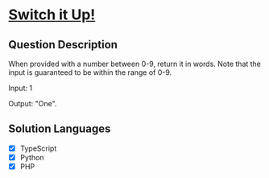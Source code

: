 # [Switch it Up!](https://www.codewars.com/kata/5808dcb8f0ed42ae34000031/)

## Question Description

When provided with a number between 0-9, return it in words. Note that the input is guaranteed to be within the range of 0-9.

Input: 1

Output: "One".

## Solution Languages

- [x] TypeScript
- [x] Python
- [x] PHP
